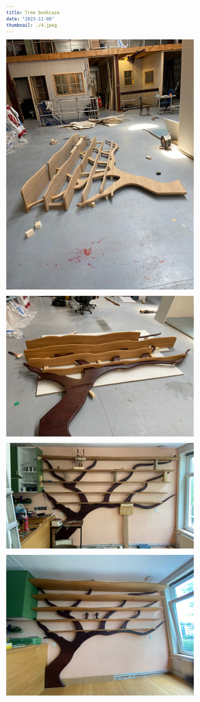 ```yaml
---
title: Tree bookcase
date: "2023-11-08"
thumbnail: ./4.jpeg
---
```


![](1.jpeg)

![](2.jpeg)

![](3.jpeg)

![](4.jpeg)
